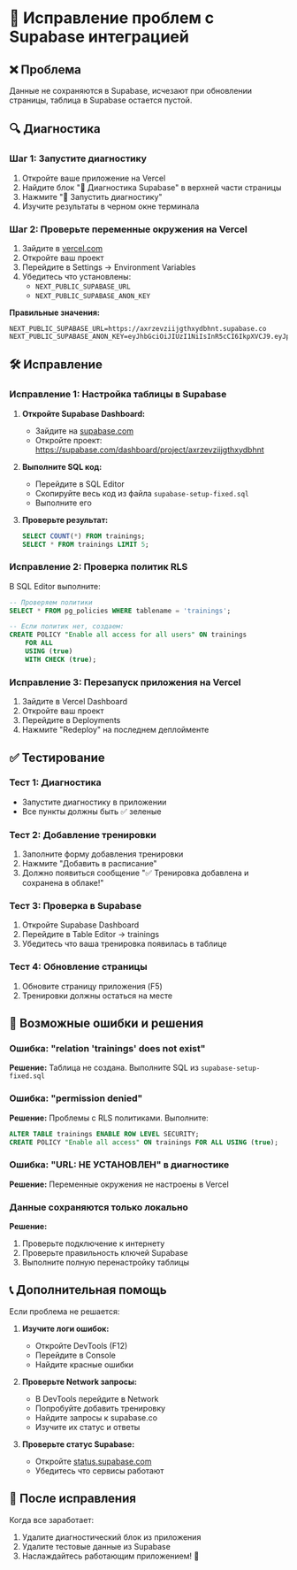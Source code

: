# 🔧 Исправление проблем с Supabase интеграцией

## ❌ Проблема
Данные не сохраняются в Supabase, исчезают при обновлении страницы, таблица в Supabase остается пустой.

## 🔍 Диагностика

### Шаг 1: Запустите диагностику
1. Откройте ваше приложение на Vercel
2. Найдите блок "🔧 Диагностика Supabase" в верхней части страницы
3. Нажмите "🚀 Запустить диагностику"
4. Изучите результаты в черном окне терминала

### Шаг 2: Проверьте переменные окружения на Vercel
1. Зайдите в [vercel.com](https://vercel.com)
2. Откройте ваш проект
3. Перейдите в Settings → Environment Variables
4. Убедитесь что установлены:
   - `NEXT_PUBLIC_SUPABASE_URL`
   - `NEXT_PUBLIC_SUPABASE_ANON_KEY`

**Правильные значения:**
```
NEXT_PUBLIC_SUPABASE_URL=https://axrzevziijgthxydbhnt.supabase.co
NEXT_PUBLIC_SUPABASE_ANON_KEY=eyJhbGciOiJIUzI1NiIsInR5cCI6IkpXVCJ9.eyJpc3MiOiJzdXBhYmFzZSIsInJlZiI6ImF4cnpldnppaWpndGh4eWRiaG50Iiwicm9sZSI6ImFub24iLCJpYXQiOjE3NTM0MzYwMTEsImV4cCI6MjA2OTAxMjAxMX0.xUW8z3J1ojEgrlyhcPPbbGbtrQeGnq_bc00NQO128kg
```

## 🛠️ Исправление

### Исправление 1: Настройка таблицы в Supabase

1. **Откройте Supabase Dashboard:**
   - Зайдите на [supabase.com](https://supabase.com)
   - Откройте проект: https://supabase.com/dashboard/project/axrzevziijgthxydbhnt

2. **Выполните SQL код:**
   - Перейдите в SQL Editor
   - Скопируйте весь код из файла `supabase-setup-fixed.sql`
   - Выполните его

3. **Проверьте результат:**
   ```sql
   SELECT COUNT(*) FROM trainings;
   SELECT * FROM trainings LIMIT 5;
   ```

### Исправление 2: Проверка политик RLS

В SQL Editor выполните:
```sql
-- Проверяем политики
SELECT * FROM pg_policies WHERE tablename = 'trainings';

-- Если политик нет, создаем:
CREATE POLICY "Enable all access for all users" ON trainings
    FOR ALL 
    USING (true)
    WITH CHECK (true);
```

### Исправление 3: Перезапуск приложения на Vercel

1. Зайдите в Vercel Dashboard
2. Откройте ваш проект
3. Перейдите в Deployments
4. Нажмите "Redeploy" на последнем деплойменте

## ✅ Тестирование

### Тест 1: Диагностика
- Запустите диагностику в приложении
- Все пункты должны быть ✅ зеленые

### Тест 2: Добавление тренировки
1. Заполните форму добавления тренировки
2. Нажмите "Добавить в расписание"
3. Должно появиться сообщение "✅ Тренировка добавлена и сохранена в облаке!"

### Тест 3: Проверка в Supabase
1. Откройте Supabase Dashboard
2. Перейдите в Table Editor → trainings
3. Убедитесь что ваша тренировка появилась в таблице

### Тест 4: Обновление страницы
1. Обновите страницу приложения (F5)
2. Тренировки должны остаться на месте

## 🚨 Возможные ошибки и решения

### Ошибка: "relation 'trainings' does not exist"
**Решение:** Таблица не создана. Выполните SQL из `supabase-setup-fixed.sql`

### Ошибка: "permission denied"
**Решение:** Проблемы с RLS политиками. Выполните:
```sql
ALTER TABLE trainings ENABLE ROW LEVEL SECURITY;
CREATE POLICY "Enable all access" ON trainings FOR ALL USING (true);
```

### Ошибка: "URL: НЕ УСТАНОВЛЕН" в диагностике
**Решение:** Переменные окружения не настроены в Vercel

### Данные сохраняются только локально
**Решение:** 
1. Проверьте подключение к интернету
2. Проверьте правильность ключей Supabase
3. Выполните полную перенастройку таблицы

## 📞 Дополнительная помощь

Если проблема не решается:

1. **Изучите логи ошибок:**
   - Откройте DevTools (F12)
   - Перейдите в Console
   - Найдите красные ошибки

2. **Проверьте Network запросы:**
   - В DevTools перейдите в Network
   - Попробуйте добавить тренировку
   - Найдите запросы к supabase.co
   - Изучите их статус и ответы

3. **Проверьте статус Supabase:**
   - Откройте [status.supabase.com](https://status.supabase.com)
   - Убедитесь что сервисы работают

## 🎯 После исправления

Когда все заработает:
1. Удалите диагностический блок из приложения
2. Удалите тестовые данные из Supabase
3. Наслаждайтесь работающим приложением! 🎉 